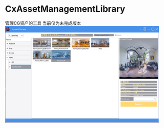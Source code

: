 # CxAssetManagementLibrary
管理CG资产的工具
当前仅为未完成版本
![image](https://github.com/ChineseCasey/CxAssetManagementLibrary/blob/master/xiaoguo.png)
